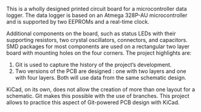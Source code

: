 This is a wholly designed printed circuit board for a microcontroller data logger. The data logger is based on an Atmega 328P-AU microcontroller and is supported by two EEPROMs and a real-time clock. 

Additional components on the board, such as status LEDs with their supporting resistors, two crystal oscillators, connectors, and capacitors. 
SMD packages for most components are used on a rectangular two layer board with mounting holes on the four corners. 
The project highlights are: 
  1. Git is used to capture the history of the project’s development.
  2. Two versions of the PCB are designed : one with two layers and one with four layers. Both will use data from the same schematic design.

KiCad, on its own, does not allow the creation of more than one layout for a schematic. Git makes this possible with the use of branches. This project allows to practice this aspect of Git-powered PCB design with KiCad.
